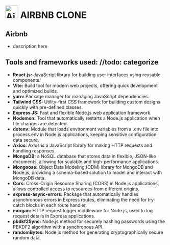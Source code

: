 # <a href="https://emoji.gg/emoji/4560-airbnb"><img src="https://cdn3.emoji.gg/emojis/4560-airbnb.png" width="40px" height="40px" alt="Airbnb"></a> AIRBNB CLONE 

## Airbnb 

- description here 

## Tools and frameworks used:   //todo: categorize

- **React.js:** JavaScript library for building user interfaces using reusable components.
- **Vite:** Build tool for modern web projects, offering quick development and optimized builds.
- **yarn:** Package manager for managing JavaScript dependencies.
- **Tailwind CSS:** Utility-first CSS framework for building custom designs quickly with pre-defined classes.
- **Express JS:** Fast and flexible Node.js web application framework.
- **Nodemon:** Tool that automatically restarts a Node.js application when file changes are detected.
- **dotenv:** Module that loads environment variables from a .env file into process.env in Node.js applications, keeping sensitive configuration data secure.
- **Axios:** Axios is a JavaScript library for making HTTP requests and handling responses.
- **MongoDB:** a NoSQL database that stores data in flexible, JSON-like documents, allowing for scalable and high-performance applications.
- **Mongoose:** Object Data Modeling (ODM) library for MongoDB and Node.js, providing a schema-based solution to model and interact with MongoDB data.
- **Cors:** Cross-Origin Resource Sharing (CORS) in Node.js applications, allows controlled access to resources from different origins.
- **express-async-errors:** Package that automatically handles asynchronous errors in Express routes, eliminating the need for try-catch blocks in each route handler.
- **morgan:** HTTP request logger middleware for Node.js, used to log request details in Express applications.
- **pbdkf2Sync:** Node.js method for securely hashing passwords using the PBKDF2 algorithm with a synchronous API.
- **randomBytes:** Node.js method for generating cryptographically secure random data.